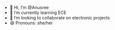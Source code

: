 - 👋 Hi, I’m @Anusree
- 🌱 I’m currently learning ECE
- 💞️ I’m looking to collaborate on electronic projects
- 😄 Pronouns: she/her
<!---
Anusree is a ✨ special ✨ repository because its `README.md` (this file) appears on your GitHub profile.
You can click the Preview link to take a look at your changes.
--->
